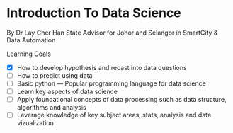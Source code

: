 # Introduction To Data Science
By Dr Lay Cher Han
State Advisor for Johor and Selangor in SmartCity & Data Automation

Learning Goals
- [x] How to develop hypothesis and recast into data questions
- [ ] How to predict using data
- [ ] Basic python — Popular programming language for data science
- [ ] Learn key aspects of data science
- [ ] Apply foundational concepts of data processing such as data structure, algorithms and analysis
- [ ] Leverage knowledge of key subject areas, stats, analysis and data vizualization
